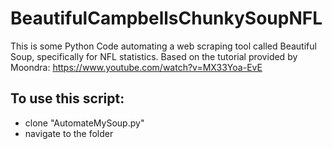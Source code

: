 # BeautifulCampbellsChunkySoupNFL
This is some Python Code automating a web scraping tool called Beautiful Soup, specifically for NFL statistics.
Based on the tutorial provided by Moondra:
https://www.youtube.com/watch?v=MX33Yoa-EvE

## To use this script:
 - clone "AutomateMySoup.py"
 - navigate to the folder 
 
